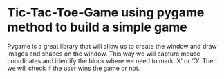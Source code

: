 # Tic-Tac-Toe-Game using pygame method to build a simple game
Pygame is a great library that will allow us to create the window and draw images and shapes on the window. 
This way we will capture mouse coordinates and identify the block where we need to mark ‘X’ or ‘O’. Then we will check if the user wins the game or not.
